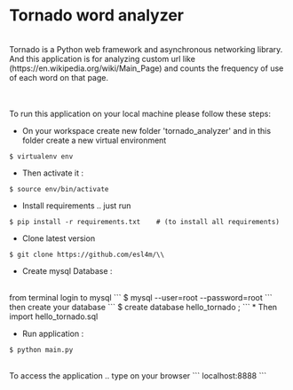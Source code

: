# Tornado word analyzer
<br/>
Tornado is a Python web framework and asynchronous networking library.
<br/>
And this application is for analyzing custom url
 like (https://en.wikipedia.org/wiki/Main_Page) and counts the frequency of use of each word on that page.

<br/><br/>
To run this application on your local machine please follow these steps:
<br/>

* On your workspace create new folder 'tornado_analyzer' and in this folder create a new virtual environment<br/>
```
$ virtualenv env
```

* Then activate it :
```
$ source env/bin/activate
```

* Install requirements .. just run
```
$ pip install -r requirements.txt    # (to install all requirements)
```

* Clone latest version
```
$ git clone https://github.com/esl4m/\\
```

* Create mysql Database :
<br/>
from terminal login to mysql
```
$ mysql --user=root --password=root
```
then create your database
```
$ create database hello_tornado ;
```
* Then import hello_tornado.sql
<br/>

* Run application :
```
$ python main.py
```
<br/>
To access the application .. type on your browser
```
localhost:8888
```
<br/><br/>